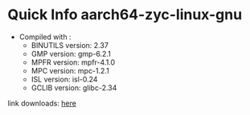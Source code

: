 # Quick Info aarch64-zyc-linux-gnu
* Compiled with :
  * BINUTILS version: 2.37
  * GMP version: gmp-6.2.1
  * MPFR version: mpfr-4.1.0
  * MPC version: mpc-1.2.1
  * ISL version: isl-0.24
  * GCLIB version: glibc-2.34

link downloads: <a href='https://github.com/ZyCromerZ/compiled-gcc/releases/download/vaarch64-zyc-linux-gnu-11.x-gnu-20210828/aarch64-zyc-linux-gnu-11.x-gnu-20210828.tar.gz'>here</a>
